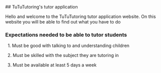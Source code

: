 
<html>
## TuTuTutoring's tutor application

Hello and welcome to the TuTuTutoring tutor application website. On this website you will be able to find out what you have to do






<h3> Expectations needed to be able to tutor students </h3>
                  &nbsp;
 1. Must be good with talking to and understanding children
 
2. Must be skilled with the subject they are tutoring in

3. Must be available at least 5 days a week 
 
 




</html>

